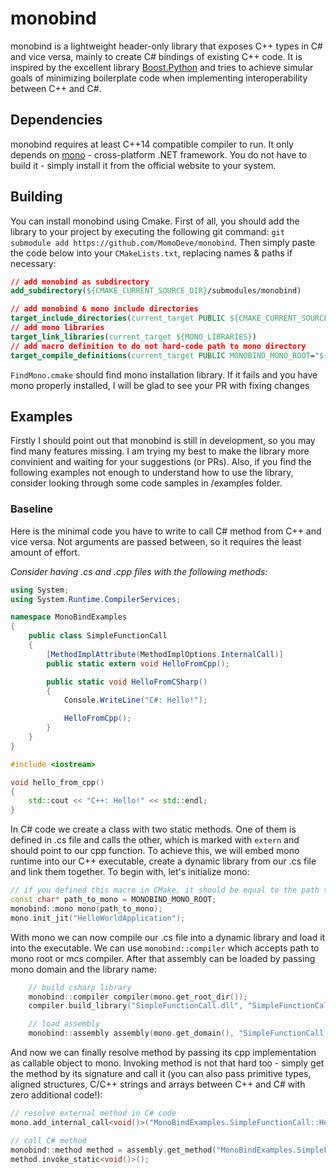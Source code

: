 # monobind
monobind is a lightweight header-only library that exposes C++ types in C# and vice versa, mainly to create C# bindings of existing C++ code. It is inspired by the excellent library [Boost.Python](https://www.boost.org/doc/libs/1_74_0/libs/python) and tries to achieve simular goals of minimizing boilerplate code when implementing interoperability between C++ and C#.

## Dependencies
monobind requires at least C++14 compatible compiler to run. It only depends on [mono](https://www.mono-project.com/) - cross-platform .NET framework. You do not have to build it - simply install it from the official website to your system.

## Building
You can install monobind using Cmake. First of all, you should add the library to your project by executing the following git command: `git submodule add https://github.com/MomoDeve/monobind`. Then simply paste the code below into your `CMakeLists.txt`, replacing names & paths if necessary:
```CMake
// add monobind as subdirectory
add_subdirectory(${CMAKE_CURRENT_SOURCE_DIR}/submodules/monobind)

// add monobind & mono include directories
target_include_directories(current_target PUBLIC ${CMAKE_CURRENT_SOURCE_DIR}/submodules/monobind/include ${MONO_INCLUDE_DIR})
// add mono libraries
target_link_libraries(current_target ${MONO_LIBRARIES})
// add macro definition to do not hard-code path to mono directory
target_compile_definitions(current_target PUBLIC MONOBIND_MONO_ROOT="${MONO_ROOT_DIR}")
```
`FindMono.cmake` should find mono installation library. If it fails and you have mono properly installed, I will be glad to see your PR with fixing changes

## Examples

Firstly I should point out that monobind is still in development, so you may find many features missing. I am trying my best to make the library more convinient and waiting for your suggestions (or PRs). Also, if you find the following examples not enough to understand how to use the library, consider looking through some code samples in /examples folder.

### Baseline
Here is the minimal code you have to write to call C# method from C++ and vice versa. Not arguments are passed between, so it requires the least amount of effort.

*Consider having .cs and .cpp files with the following methods:*
```cs
using System;
using System.Runtime.CompilerServices;

namespace MonoBindExamples
{
    public class SimpleFunctionCall
    {
        [MethodImplAttribute(MethodImplOptions.InternalCall)]
        public static extern void HelloFromCpp();

        public static void HelloFromCSharp()
        {
            Console.WriteLine("C#: Hello!");

            HelloFromCpp();
        }
    }
}
```
```cpp
#include <iostream>

void hello_from_cpp()
{
    std::cout << "C++: Hello!" << std::endl;
}
```
In C# code we create a class with two static methods. One of them is defined in .cs file and calls the other, which is marked with `extern` and should point to our cpp function. To achieve this, we will embed mono runtime into our C++ executable, create a dynamic library from our .cs file and link them together. To begin with, let's initialize mono:
```cpp
// if you defined this macro in CMake, it should be equal to the path to the mono root directory
const char* path_to_mono = MONOBIND_MONO_ROOT;
monobind::mono mono(path_to_mono);
mono.init_jit("HelloWorldApplication");
```
With mono we can now compile our .cs file into a dynamic library and load it into the executable. We can use `monobind::compiler` which accepts path to mono root or mcs compiler. After that assembly can be loaded by passing mono domain and the library name:
```cpp
    // build csharp library
    monobind::compiler compiler(mono.get_root_dir());
    compiler.build_library("SimpleFunctionCall.dll", "SimpleFunctionCall.cs");

    // load assembly
    monobind::assembly assembly(mono.get_domain(), "SimpleFunctionCall.dll");
```
And now we can finally resolve method by passing its cpp implementation as callable object to mono. Invoking method is not that hard too - simply get the method by its signature and call it (you can also pass primitive types, aligned structures, C/C++ strings and arrays between C++ and C# with zero additional code!):
```cpp
// resolve external method in C# code
mono.add_internal_call<void()>("MonoBindExamples.SimpleFunctionCall::HelloFromCpp()", MONOBIND_CALLABLE(hello_from_cpp));

// call C# method
monobind::method method = assembly.get_method("MonoBindExamples.SimpleFunctionCall::HelloFromCSharp()");
method.invoke_static<void()>();
```